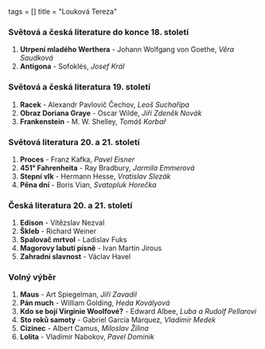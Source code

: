 tags = []
title = "Louková Tereza"

### Světová a česká literature do konce 18. století
1. __Utrpení mladého Werthera__ - Johann Wolfgang von Goethe, _Věra Saudková_
0. __Antigona__ - Sofoklés, _Josef Král_

### Světová a česká literatura 19. století
1. __Racek__ - Alexandr Pavlovič Čechov, _Leoš Suchařípa_
0. __Obraz Doriana Graye__ - Oscar Wilde, _Jiří Zdeněk Novák_
0. __Frankenstein__ - M. W. Shelley, _Tomáš Korbař_

### Světová literatura 20. a 21. století
1. __Proces__ - Franz Kafka, _Pavel Eisner_
0. __451° Fahrenheita__ - Ray Bradbury, _Jarmila Emmerová_
0. __Stepní vlk__ - Hermann Hesse, _Vratislav Slezák_
0. __Pěna dní__ - Boris Vian, _Svatopluk Horečka_

### Česká literatura 20. a 21. století
1. __Edison__ - Vítězslav Nezval
0. __Škleb__ - Richard Weiner
0. __Spalovač mrtvol__ - Ladislav Fuks
0. __Magorovy labutí písně__ - Ivan Martin Jirous
0. __Zahradní slavnost__ - Václav Havel

### Volný výběr
1. __Maus__ - Art Spiegelman, _Jiří Zavadil_
0. __Pán much__ - William Golding, _Heda Kovályová_
0. __Kdo se bojí Virginie Woolfové?__ - Edward Albee, _Luba a Rudolf Pellarovi_
0. __Sto roků samoty__ - Gabriel García Márquez, _Vladimír Medek_
0. __Cizinec__ - Albert Camus, _Miloslav Žilina_
0. __Lolita__ - Vladímír Nabokov, _Pavel Dominik_
